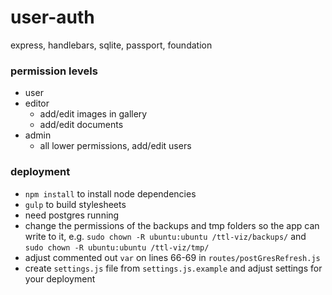 # user-auth
express, handlebars, sqlite, passport, foundation


### permission levels
- user
- editor
  - add/edit images in gallery
  - add/edit documents
- admin
  - all lower permissions, add/edit users


### deployment
- `npm install` to install node dependencies
- `gulp` to build stylesheets
- need postgres running
- change the permissions of the backups and tmp folders so the app can write to it, e.g. `sudo chown -R ubuntu:ubuntu /ttl-viz/backups/` and `sudo chown -R ubuntu:ubuntu /ttl-viz/tmp/`
- adjust commented out `var` on lines 66-69 in `routes/postGresRefresh.js`
- create `settings.js` file from `settings.js.example` and adjust settings for your deployment
